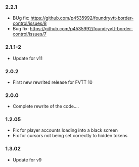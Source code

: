 ### 2.2.1

- BUg fix: https://github.com/p4535992/foundryvtt-border-control/issues/8
- Bug fix: https://github.com/p4535992/foundryvtt-border-control/issues/7

### 2.1.1-2

- Update for v11

### 2.0.2

- First new rewrited release for FVTT 10

### 2.0.0

- Complete rewrite of the code....

### 1.2.05

- Fix for player accounts loading into a black screen
- Fix for cursors not being set correctly to hidden tokens

### 1.3.02

- Update for v9